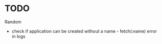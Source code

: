# TODO

Random
  - check if application can be created without a name - fetch(:name) error in logs


